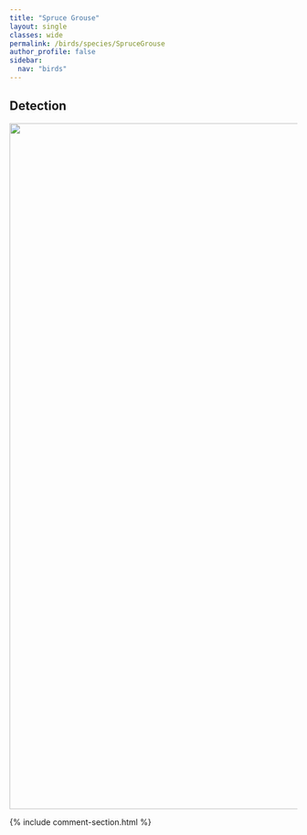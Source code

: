 ```yaml
---
title: "Spruce Grouse"
layout: single
classes: wide
permalink: /birds/species/SpruceGrouse
author_profile: false
sidebar:
  nav: "birds"
---
```


<h2>Detection</h2>

<a href="https://drive.google.com/uc?export=view&id=1eOD3sf3DewNdm4OGW9Ux2vMhBSydxnXH">
<img src="https://drive.google.com/uc?export=view&id=1eOD3sf3DewNdm4OGW9Ux2vMhBSydxnXH" height = "1200" width = "800">
</a>

{% include comment-section.html %}
